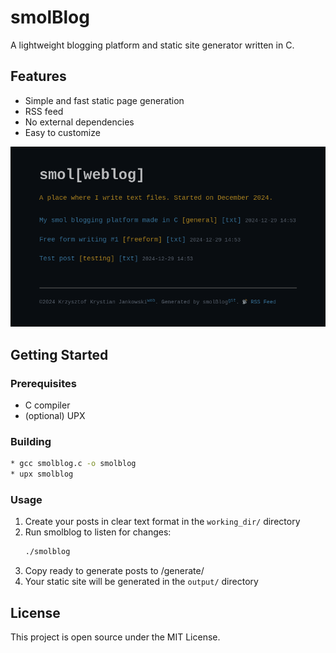 # smolBlog

A lightweight blogging platform and static site generator written in C.

## Features

- Simple and fast static page generation
- RSS feed
- No external dependencies
- Easy to customize

![Example blog](example.png)

## Getting Started

### Prerequisites

- C compiler
- (optional) UPX

### Building

```bash
* gcc smolblog.c -o smolblog
* upx smolblog
```

### Usage

1. Create your posts in clear text format in the `working_dir/` directory
2. Run smolblog to listen for changes:
   ```bash
   ./smolblog
   ```
3. Copy ready to generate posts to /generate/
3. Your static site will be generated in the `output/` directory

## License

This project is open source under the MIT License.
